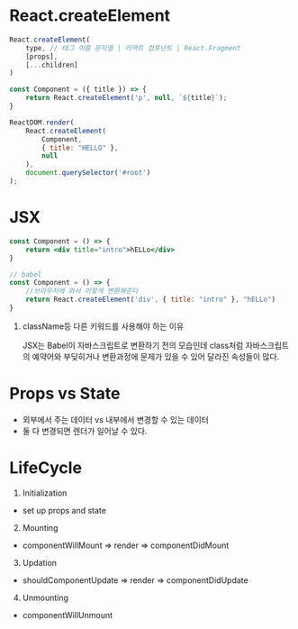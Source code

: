 # React.createElement
```jsx
React.createElement(
    type, // 태그 이름 문자열 | 리액트 컴포넌트 | React.Fragment
    [props],
    [...children]  
)        

const Component = ({ title }) => {
    return React.createElement('p', null, `${title}`);
}

ReactDOM.render(
    React.createElement(
        Component,
        { title: "HELLO" },
        null
    ),
    document.querySelector('#root')
);
```

# JSX
```jsx
const Component = () => {
    return <div title="intro">hELLo</div>
}

// babel
const Component = () => {
    //브라우저에 와서 이렇게 변환해준다
    return React.createElement('div', { title: "intro" }, "hELLo") 
}
```

1. className등 다른 키워드를 사용해야 하는 이유

    JSX는 Babel이 자바스크립트로 변환하기 전의 모습인데 class처럼 자바스크립트의 예약어와 부딪히거나 변환과정에 문제가 있을 수 있어 달라진 속성들이 많다.


# Props vs State
- 외부에서 주는 데이터 vs 내부에서 변경할 수 있는 데이터
- 둘 다 변경되면 렌더가 일어날 수 있다.

# LifeCycle

1. Initialization

- set up props and state

2. Mounting

- componentWillMount => render => componentDidMount

3. Updation

- shouldComponentUpdate => render => componentDidUpdate

4. Unmounting

- componentWillUnmount
